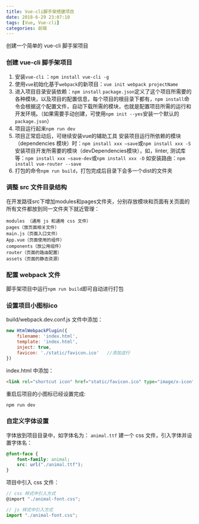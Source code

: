 ```yaml
---
title: Vue-cli脚手架搭建项目
date: 2018-6-29 23:07:10
tags: [Vue, Vue-cli]
categories: 前端
---
```


创建一个简单的 vue-cli 脚手架项目
<escape><!-- more --></escape>
### 创建 vue-cli 脚手架项目
1. 安装`vue-cli` ：`npm install vue-cli -g`
2. 使用`vue`初始化基于`webpack`的新项目：`vue init webpack projectName`
3. 进入项目目录安装依赖：`npm install`
 `package.json`定义了这个项目所需要的各种模块，以及项目的配置信息，每个项目的根目录下都有，`npm install`命令会根据这个配置文件，自动下载所需的模块，也就是配置项目所需的运行和开发环境。（如果需要手动创建，可使用`npm init --yes`安装一个默认的`package.json`）
4. 项目运行起来`npm run dev`
5. 项目正常启动后，可继续安装vue的辅助工具
安装项目运行所依赖的模块（dependencies 模块）时：`npm install xxx —save`或`npm install xxx -S`
安装项目开发所需要的模块（devDependencies模块），如，linter, 测试库等：`npm install xxx —save-dev`或`npm install xxx -D`
如安装路由：`npm install vue-router --save `
6. 打包的命令`npm run build`，打包完成后目录下会多一个dist的文件夹


### 调整 src 文件目录结构
在开发路径src下增加modules和pages文件夹，分别存放模块和页面有关页面的所有文件都放到同一文件夹下就近管理：
```
modules （通用 js 和通用 css 文件）
pages（放页面相关文件）
main.js（页面入口文件）
App.vue（页面使用的组件）
components（放公用组件）
router（页面的路由配置）
assets（页面的静态资源）
```

### 配置 webpack 文件
脚手架项目中运行`npm run build`即可自动进行打包

### 设置项目小图标ico
build/webpack.dev.conf.js 文件中添加：
```js
new HtmlWebpackPlugin({
	filename: 'index.html',
	template: 'index.html',
	inject: true,
	favicon: './static/favicon.ico'   //添加这行
})
```
index.html 中添加：
```html
<link rel="shortcut icon" href="static/favicon.ico" type="image/x-icon"/>
```

重启后项目的小图标已经设置完成:
```bash
npm run dev 
```

### 自定义字体设置
字体放到项目目录中，如字体名为： `animal.ttf`
建一个 css 文件，引入字体并设置字体名：
```css
@font-face {
	font-family: animal;
	src: url("./animal.ttf");    
}
```
项目中引入 css 文件：
```js
// css 样式中引入方式
@import "./animal-font.css";

// js 样式中引入方式
import "./animal-font.css";
```